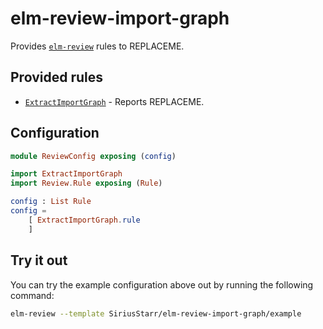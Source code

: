 # elm-review-import-graph

Provides [`elm-review`](https://package.elm-lang.org/packages/jfmengels/elm-review/latest/) rules to REPLACEME.


## Provided rules

- [`ExtractImportGraph`](https://package.elm-lang.org/packages/SiriusStarr/elm-review-import-graph/1.0.0/ExtractImportGraph) - Reports REPLACEME.


## Configuration

```elm
module ReviewConfig exposing (config)

import ExtractImportGraph
import Review.Rule exposing (Rule)

config : List Rule
config =
    [ ExtractImportGraph.rule
    ]
```


## Try it out

You can try the example configuration above out by running the following command:

```bash
elm-review --template SiriusStarr/elm-review-import-graph/example
```
